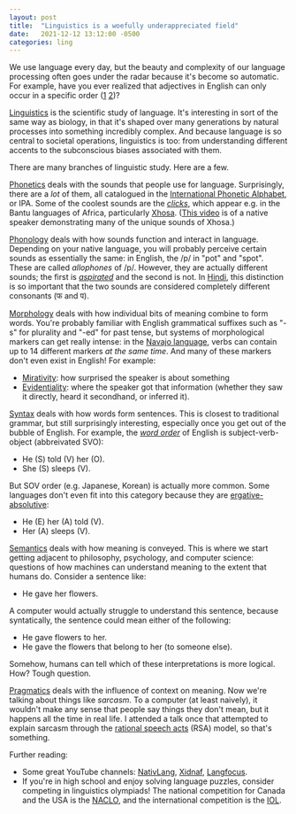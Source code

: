 ```yaml
---
layout: post
title:  "Linguistics is a woefully underappreciated field"
date:   2021-12-12 13:12:00 -0500
categories: ling
---
```


We use language every day, but the beauty and complexity of our language processing often goes under the radar because it's become so automatic. For example, have you ever realized that adjectives in English can only occur in a specific order ([1](https://www.bbc.com/news/blogs-trending-37285796) [2](https://en.wikipedia.org/wiki/Adjective#Order))?

[Linguistics](https://en.wikipedia.org/wiki/Linguistics) is the scientific study of language. It's interesting in sort of the same way as biology, in that it's shaped over many generations by natural processes into something incredibly complex. And because language is so central to societal operations, linguistics is too: from understanding different accents to the subconscious biases associated with them.

There are many branches of linguistic study. Here are a few.

[Phonetics](https://en.wikipedia.org/wiki/Phonetics) deals with the sounds that people use for language. Surprisingly, there are a *lot* of them, all catalogued in the [International Phonetic Alphabet](https://en.wikipedia.org/wiki/International_Phonetic_Alphabet), or IPA. Some of the coolest sounds are the [*clicks*](https://en.wikipedia.org/wiki/Click_consonant), which appear e.g. in the Bantu languages of Africa, particularly [Xhosa](https://en.wikipedia.org/wiki/Xhosa_language). ([This video](https://youtu.be/ZcRykTbiva4) is of a native speaker demonstrating many of the unique sounds of Xhosa.)

[Phonology](https://en.wikipedia.org/wiki/Phonology) deals with how sounds function and interact in language. Depending on your native language, you will probably perceive certain sounds as essentially the same: in English, the /p/ in "pot" and "spot". These are called *allophones* of /p/. However, they are actually different sounds; the first is [*aspirated*](https://en.wikipedia.org/wiki/Aspirated_consonant) and the second is not. In [Hindi](https://en.wikipedia.org/wiki/Hindustani_phonology), this distinction is so important that the two sounds are considered completely different consonants (फ and प).

[Morphology](https://en.wikipedia.org/wiki/Morphology_(linguistics)) deals with how individual bits of meaning combine to form words. You're probably familiar with English grammatical suffixes such as "-s" for plurality and "-ed" for past tense, but systems of morphological markers can get really intense: in the [Navajo language](https://en.wikipedia.org/wiki/Navajo_language), verbs can contain up to 14 different markers *at the same time*. And many of these markers don't even exist in English! For example:
* [Mirativity](https://en.wikipedia.org/wiki/Mirativity): how surprised the speaker is about something
* [Evidentiality](https://en.wikipedia.org/wiki/Evidentiality): where the speaker got that information (whether they saw it directly, heard it secondhand, or inferred it).

[Syntax](https://en.wikipedia.org/wiki/Syntax) deals with how words form sentences. This is closest to traditional grammar, but still surprisingly interesting, especially once you get out of the bubble of English. For example, the [*word order*](https://en.wikipedia.org/wiki/Word_order) of English is subject-verb-object (abbreivated SVO):
* He (S) told (V) her (O).
* She (S) sleeps (V).

But SOV order (e.g. Japanese, Korean) is actually more common. Some languages don't even fit into this category because they are [ergative-absolutive](https://en.wikipedia.org/wiki/Ergative%E2%80%93absolutive_alignment):
* He (E) her (A) told (V).
* Her (A) sleeps (V).

[Semantics](https://en.wikipedia.org/wiki/Semantics) deals with how meaning is conveyed. This is where we start getting adjacent to philosophy, psychology, and computer science: questions of how machines can understand meaning to the extent that humans do. Consider a sentence like:
* He gave her flowers.

A computer would actually struggle to understand this sentence, because syntatically, the sentence could mean either of the following:
* He gave flowers to her.
* He gave the flowers that belong to her (to someone else).

Somehow, humans can tell which of these interpretations is more logical. How? Tough question.

[Pragmatics](https://en.wikipedia.org/wiki/Pragmatics) deals with the influence of context on meaning. Now we're talking about things like *sarcasm*. To a computer (at least naively), it wouldn't make any sense that people say things they don't mean, but it happens all the time in real life. I attended a talk once that attempted to explain sarcasm through the [rational speech acts](https://www.problang.org/chapters/01-introduction.html) (RSA) model, so that's something.

Further reading:
* Some great YouTube channels: [NativLang](https://www.youtube.com/user/NativLang), [Xidnaf](https://www.youtube.com/user/Xidnaf), [Langfocus](https://www.youtube.com/c/Langfocus).
* If you're in high school and enjoy solving language puzzles, consider competing in linguistics olympiads! The national competition for Canada and the USA is the [NACLO](https://www.nacloweb.org/), and the international competition is the [IOL](https://ioling.org/).
